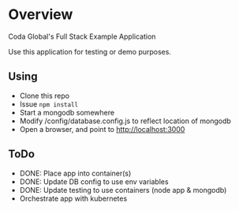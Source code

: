 # Overview

Coda Global's Full Stack Example Application

Use this application for testing or demo purposes.

## Using

- Clone this repo
- Issue `npm install`
- Start a mongodb somewhere
- Modify /config/database.config.js to reflect location of mongodb
- Open a browser, and point to <http://localhost:3000>

## ToDo

- DONE: Place app into container(s)
- DONE: Update DB config to use env variables
- DONE: Update testing to use containers (node app & mongodb)
- Orchestrate app with kubernetes